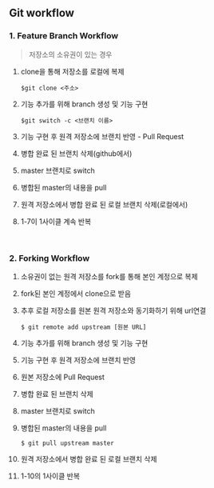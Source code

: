 ## Git workflow

### 1. Feature Branch Workflow

> 저장소의 소유권이 있는 경우

1. clone을 통해 저장소를 로컬에 복제

   ```shell
   $git clone <주소>
   ```

2. 기능 추가를 위해 branch 생성 및 기능 구현

   ```shell
   $git switch -c <브랜치 이름>
   ```

3. 기능 구현 후 원격 저장소에 브랜치 반영 - Pull Request

4. 병합 완료 된 브랜치 삭제(github에서)

5. master 브랜치로 switch

6. 병합된 master의 내용을 pull

7. 원격 저장소에서 병합 완료 된 로컬 브랜치 삭제(로컬에서)

8. 1-7이 1사이클 계속 반복

<br>

### 2. Forking Workflow

1. 소유권이 없는 원격 저장소를 fork를 통해 본인 계정으로 복제

2. fork된 본인 계정에서 clone으로 받음

3. 추후 로컬 저장소를 원본 원격 저장소와 동기화하기 위해 url연결

   ```shell
   $ git remote add upstream [원본 URL]
   ```

4. 기능 추가를 위해 branch 생성 및 기능 구현

5. 기능 구현 후 원격 저장소에 브랜치 반영

6. 원본 저장소에 Pull Request

7. 병합 완료 된 브랜치 삭제

8. master 브랜치로 switch

9. 병합된 master의 내용을 pull

   ```shell
   $ git pull upstream master
   ```

10.  원격 저장소에서 병합 완료 된 로컬 브랜치 삭제

11.  1-10의 1사이클 반복

